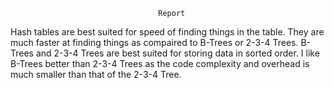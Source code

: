                                      Report
  Hash tables are best suited for speed of finding things in the table.  They are much faster at finding things as compaired to
B-Trees or 2-3-4 Trees.  B-Trees and 2-3-4 Trees are best suited for storing data in sorted order.  I like B-Trees better than 2-3-4 Trees as the code complexity and overhead is much smaller than that of the 2-3-4 Tree.  
